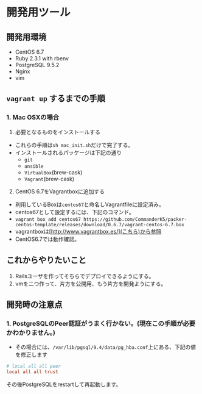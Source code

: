# 開発用ツール

## 開発用環境
* CentOS 6.7
* Ruby 2.3.1 with rbenv
* PostgreSQL 9.5.2
* Nginx
* vim

## `vagrant up` するまでの手順
### 1. Mac OSXの場合
1. 必要となるものをインストールする
  * これらの手順は`sh mac_init.sh`だけで完了する。
  * インストールされるパッケージは下記の通り
    * `git`
    * `ansible`
    * `VirtualBox`(brew-cask)
    * `Vagrant`(brew-cask)

2. CentOS 6.7をVagrantboxに追加する
  * 利用しているBoxは`centos67`と命名しVagrantfileに設定済み。
  * centos67として設定するには、下記のコマンド。
  * `vagrant box add centos67 https://github.com/CommanderK5/packer-centos-template/releases/download/0.6.7/vagrant-centos-6.7.box`
  * vagrantboxは[http://www.vagrantbox.es/](こちら)から参照
  * CentOS6.7では動作確認。

## これからやりたいこと
1. Railsユーザを作ってそちらでデプロイできるようにする。
2. vmを二つ作って、片方を公開用、もう片方を開発ようにする。

## 開発時の注意点

### 1. PostgreSQLのPeer認証がうまく行かない。(現在この手順が必要かわかりません。)
* その場合には、`/var/lib/pgsql/9.4/data/pg_hba.conf`上にある、下記の値を修正します

```/var/lib/pgsql/9.4/data/pg_hba.conf
# local all all peer
local all all trust
```

その後PostgreSQLをrestartして再起動します。
